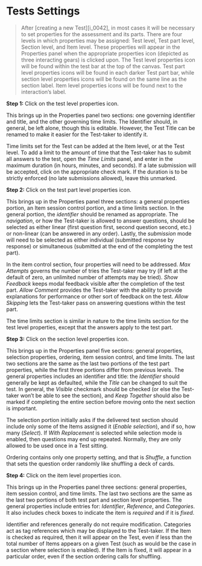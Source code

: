 # Tests Settings

>After [creating a new Test][i_0042], in most cases it will be necessary to set properties for the assessment and its parts. There are four levels in which properties may be assigned: Test level, Test part level, Section level, and Item level. These properties will appear in the Properties panel when the appropriate properties icon (depicted as three interacting gears) is clicked upon. The Test level properties icon will be found within the test bar at the top of the canvas. Test part level properties icons will be found in each darker Test part bar, while section level properties icons will be found on the same line as the section label. Item level properties icons will be found next to the interaction’s label.

**Step 1:** Click on the test level properties icon.

This brings up in the Properties panel two sections: one governing identifier and title, and the other governing time limits. The Identifier should, in general, be left alone, though this is editable. However, the Test Title can be renamed to make it easier for the Test-taker to identify it.

Time limits set for the Test can be added at the Item level, or at the Test level. To add a limit to the amount of time that the Test-taker has to submit all answers to the test, open the *Time Limits* panel, and enter in the maximum duration (in hours, minutes, and seconds). If a late submission will be accepted, click on the appropriate check mark. If the duration is to be strictly enforced (no late submissions allowed), leave this unmarked.

**Step 2:** Click on the test part level properties icon.

This brings up in the Properties panel three sections: a general properties portion, an Item session control portion, and a time limits section. In the general portion, the *identifier* should be renamed as appropriate. The *navigation*, or how the Test-taker is allowed to answer questions, should be selected as either linear (first question first, second question second, etc.) or non-linear (can be answered in any order). Lastly, the *submission* mode will need to be selected as either individual (submitted response by response) or simultaneous (submitted at the end of the completing the test part).

In the item control section, four properties will need to be addressed. *Max Attempts* governs the number of tries the Test-taker may try (if left at the default of zero, an unlimited number of attempts may be tried). *Show Feedback* keeps modal feedback visible after the completion of the test part. *Allow Comment* provides the Test-taker with the ability to provide explanations for performance or other sort of feedback on the test. *Allow Skipping* lets the Test-taker pass on answering questions within the test part.

The time limits section is similar in nature to the time limits section for the test level properties, except that the answers apply to the test part.

**Step 3:** Click on the section level properties icon.

This brings up in the Properties panel five sections: general properties, selection properties, ordering, item session control, and time limits. The last two sections are the same as the last two portions of the test part properties, while the first three portions differ from previous levels. The general properties includes an identifier and title: the *Identifier* should generally be kept as defaulted, while the *Title* can be changed to suit the test. In general, the *Visible* checkmark should be checked (or else the Test-taker won’t be able to see the section), and *Keep Together* should also be marked if completing the entire section before moving onto the next section is important.

The selection portion initially asks if the delivered test section should include only some of the Items assigned it (*Enable selection*), and if so, how many (*Select*). If *With Replacement* is selected while selection mode is enabled, then questions may end up repeated. Normally, they are only allowed to be used once in a Test sitting.

Ordering contains only one property setting, and that is *Shuffle*, a function that sets the question order randomly like shuffling a deck of cards.

**Step 4:** Click on the item level properties icon.

This brings up in the Properties panel three sections: general properties, item session control, and time limits. The last two sections are the same as the last two portions of both test part and section level properties. The general properties include entries for: *Identifier*, *Reference*, and *Categories*. It also includes check boxes to indicate the item is *required* and if it is *fixed*.

Identifier and references generally do not require modification. Categories act as tag references which may be displayed to the Test-taker. If the Item is checked as required, then it will appear on the Test, even if less than the total number of Items appears on a given Test (such as would be the case in a section where selection is enabled). If the Item is fixed, it will appear in a particular order, even if the section ordering calls for shuffling.
